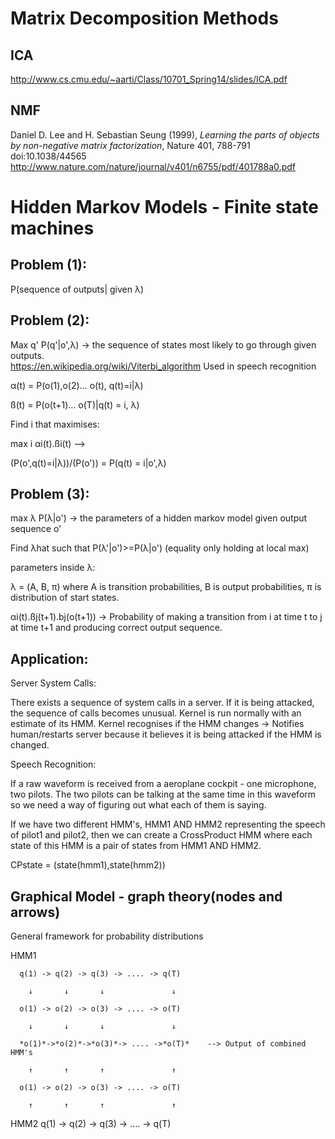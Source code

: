 Matrix Decomposition Methods
============================

ICA
---
http://www.cs.cmu.edu/~aarti/Class/10701_Spring14/slides/ICA.pdf


NMF
---

Daniel D. Lee and H. Sebastian Seung (1999),
*Learning the parts of objects by non-negative matrix factorization*,
Nature 401, 788-791 doi:10.1038/44565
http://www.nature.com/nature/journal/v401/n6755/pdf/401788a0.pdf



Hidden Markov Models - Finite state machines
============================================

Problem (1): 
------------
P(sequence of outputs| given λ)

Problem (2): 
------------
Max q' P(q'|o',λ) -> the sequence of states most likely to go through given outputs. 								
			https://en.wikipedia.org/wiki/Viterbi_algorithm
Used in speech recognition

α(t) = P(o(1),o(2)... o(t), q(t)=i|λ)

ß(t) = P(o(t+1)... o(T)|q(t) = i, λ)

Find i that maximises:

max i  αi(t).ßi(t) --> 
 
(P(o',q(t)=i|λ))/(P(o')) = P(q(t) = i|o',λ)

	
Problem (3): 
------------
max λ P(λ|o') -> the parameters of a hidden markov model given output sequence o'

Find λhat such that P(λ'|o')>=P(λ|o')   (equality only holding at local max)

parameters inside λ:

λ = (A, B, π) where A is transition probabilities,
					B is output probabilities,
					π is distribution of start states.

					
αi(t).ßj(t+1).bj(o(t+1)) -> Probability of making a transition from i at time t to j at time t+1 and producing correct output sequence.

Application:
------------

Server System Calls:

There exists a sequence of system calls in a server.
If it is being attacked, the sequence of calls becomes unusual.
Kernel is run normally with an estimate of its HMM.
Kernel recognises if the HMM changes -> Notifies human/restarts server because it believes it is being attacked if the HMM is changed.

Speech Recognition:

If a raw waveform is received from a aeroplane cockpit - one microphone, two pilots. The two pilots can be talking at the same time in this waveform so we need a way of figuring out what each of them is saying. 

If we have two different HMM's, HMM1 AND HMM2 representing the speech of pilot1 and pilot2, then we can create a CrossProduct HMM where each state of this HMM is a pair of states from HMM1 AND HMM2. 

CPstate = (state(hmm1),state(hmm2))  

Graphical Model - graph theory(nodes and arrows)
---------------
General framework for probability distributions


HMM1  

	  q(1) -> q(2) -> q(3) -> .... -> q(T)

		↓		↓		↓				↓
		
	  o(1) -> o(2) -> o(3) -> .... -> o(T)
		
		↓		↓		↓				↓

	  *o(1)*->*o(2)*->*o(3)*-> .... ->*o(T)*	--> Output of combined HMM's

		↑		↑		↑				↑
	
	  o(1) -> o(2) -> o(3) -> .... -> o(T)

		↑		↑		↑				↑
HMM2  q(1) -> q(2) -> q(3) -> .... -> q(T)
		













